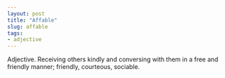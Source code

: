 ```yaml
---
layout: post
title: "Affable"
slug: affable
tags:
- adjective
---
```


Adjective. Receiving others kindly and conversing with them in a free and friendly manner; friendly, courteous, sociable.
